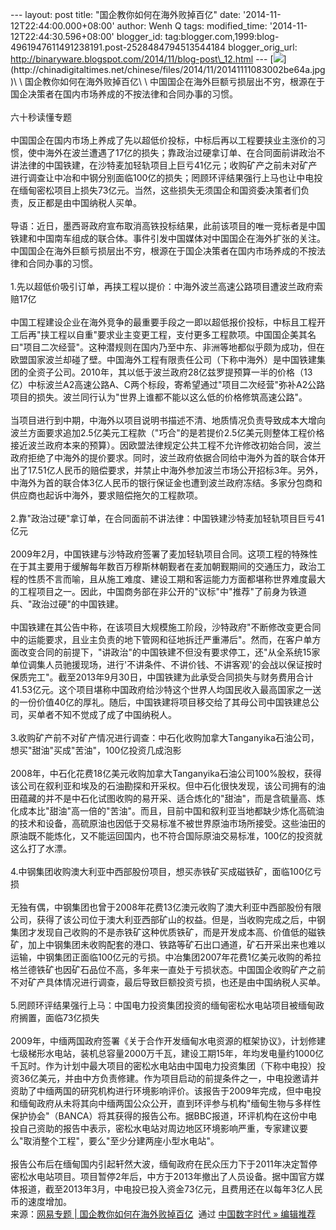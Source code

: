 --- layout: post title: "国企教你如何在海外败掉百亿" date:
'2014-11-12T22:44:00.000+08:00' author: Wenh Q tags: modified\_time:
'2014-11-12T22:44:30.596+08:00' blogger\_id:
tag:blogger.com,1999:blog-4961947611491238191.post-2528484794513544184
blogger\_orig\_url:
http://binaryware.blogspot.com/2014/11/blog-post\_12.html ---
[![](https://images-blogger-opensocial.googleusercontent.com/gadgets/proxy?url=http%3A%2F%2Fchinadigitaltimes.net%2Fchinese%2Ffiles%2F2014%2F11%2F20141111083002be64a.jpg&container=blogger&gadget=a&rewriteMime=image%2F*)](http://chinadigitaltimes.net/chinese/files/2014/11/20141111083002be64a.jpg)\
\
国企教你如何在海外败掉百亿\
\
中国国企在海外巨额亏损层出不穷，根源在于国企决策者在国内市场养成的不按法律和合同办事的习惯。\
\
六十秒读懂专题\
\
中国国企在国内市场上养成了先以超低价投标，中标后再以工程要挟业主涨价的习惯，使中海外在波兰遭遇了17亿的损失；靠政治过硬拿订单、在合同面前讲政治不讲法律的中国铁建，在沙特麦加轻轨项目上巨亏41亿元；收购矿产之前未对矿产进行调查让中冶和中钢分别面临100亿的损失；罔顾环评结果强行上马也让中电投在缅甸密松项目上损失73亿元。当然，这些损失无须国企和国资委决策者们负责，反正都是由中国纳税人买单。\
\
导语：近日，墨西哥政府宣布取消高铁投标结果，此前该项目的唯一竞标者是中国铁建和中国南车组成的联合体。事件引发中国媒体对中国国企在海外扩张的关注。中国国企在海外巨额亏损层出不穷，根源在于国企决策者在国内市场养成的不按法律和合同办事的习惯。\
\
1.先以超低价吸引订单，再挟工程以提价：中海外波兰高速公路项目遭波兰政府索赔17亿\
\
中国工程建设企业在海外竞争的最重要手段之一即以超低报价投标，中标且工程开工后再"挟工程以自重"要求业主变更工程，支付更多工程款项。中国国企美其名曰"项目二次经营"。这种潜规则在国内乃至中东、非洲等地都似乎颇为成功，但在欧盟国家波兰却碰了壁。中国海外工程有限责任公司（下称中海外）是中国铁建集团的全资子公司。2010年，其以低于波兰政府28亿兹罗提预算一半的价格（13亿）中标波兰A2高速公路A、C两个标段，寄希望通过"项目二次经营"弥补A2公路项目的损失。波兰同行认为"世界上谁都不能以这么低的价格修筑高速公路"。\
\
当项目进行到中期，中海外以项目说明书描述不清、地质情况负责导致成本大增向波兰方面要求追加2.5亿美元工程款（"巧合"的是若提价2.5亿美元则整体工程价格接近波兰政府本来的预算）。因欧盟法律规定公共工程不允许修改初始合同，波兰政府拒绝了中海外的提价要求。同时，波兰政府依据合同给中海外为首的联合体开出了17.51亿人民币的赔偿要求，并禁止中海外参加波兰市场公开招标3年。另外，中海外为首的联合体3亿人民币的银行保证金也遭到波兰政府冻结。多家分包商和供应商也起诉中海外，要求赔偿拖欠的工程款项。\
\
2.靠"政治过硬"拿订单，在合同面前不讲法律：中国铁建沙特麦加轻轨项目巨亏41亿元\
\
2009年2月，中国铁建与沙特政府签署了麦加轻轨项目合同。这项工程的特殊性在于其主要用于缓解每年数百万穆斯林朝觐者在麦加朝觐期间的交通压力，政治工程的性质不言而喻，且从施工难度、建设工期和客运能力方面都堪称世界难度最大的工程项目之一。因此，中国商务部在非公开的"议标"中"推荐"了前身为铁道兵、"政治过硬"的中国铁建。\
\
中国铁建在其公告中称，在该项目大规模施工阶段，沙特政府"不断修改变更合同中的运能要求，且业主负责的地下管网和征地拆迁严重滞后"。然而，在客户单方面改变合同的前提下，"讲政治"的中国铁建不但没有要求停工，还"从全系统15家单位调集人员驰援现场，进行'不讲条件、不讲价钱、不讲客观'的会战以保证按时保质完工"。截至2013年9月30日，中国铁建为此承受合同损失与财务费用合计41.53亿元。这个项目堪称中国政府给沙特这个世界人均国民收入最高国家之一送的一份价值40亿的厚礼。随后，中国铁建将项目移交给了其母公司中国铁建总公司，买单者不知不觉成了成了中国纳税人。\
\
3.收购矿产前不对矿产情况进行调查：中石化收购加拿大Tanganyika石油公司，想买"甜油"买成"苦油"，100亿投资几成泡影\
\
2008年，中石化花费18亿美元收购加拿大Tanganyika石油公司100%股权，获得该公司在叙利亚和埃及的石油勘探和开采权。但中石化很快发现，该公司拥有的油田蕴藏的并不是中石化试图收购的易开采、适合炼化的"甜油"，而是含硫量高、炼化成本比"甜油"高一倍的"苦油"。而且，目前中国和叙利亚当地都缺少炼化高硫油的技术和设备，高硫原油也因低于交易标准不被世界原油市场所接受。这些油田的原油既不能炼化，又不能运回国内，也不符合国际原油交易标准，100亿的投资就这么打了水漂。\
\
4.中钢集团收购澳大利亚中西部股份项目，想买赤铁矿买成磁铁矿，面临100亿亏损\
\
无独有偶，中钢集团也曾于2008年花费13亿澳元收购了澳大利亚中西部股份有限公司，获得了该公司位于澳大利亚西部矿山的权益。但是，当收购完成之后，中钢集团才发现自己收购的不是赤铁矿这种优质铁矿，而是开发成本高、价值低的磁铁矿，加上中钢集团未收购配套的港口、铁路等矿石出口通道，矿石开采出来也难以运输，中钢集团正面临100亿元的亏损。中冶集团2007年花费1亿美元收购的希拉格兰德铁矿也因矿石品位不高，多年来一直处于亏损状态。中国国企收购矿产之前不对矿产具体情况进行调查，最后导致巨额投资亏损，也还是由中国纳税人买单。\
\
5.罔顾环评结果强行上马：中国电力投资集团投资的缅甸密松水电站项目被缅甸政府搁置，面临73亿损失\
\
2009年，中缅两国政府签署《关于合作开发缅甸水电资源的框架协议》，计划修建七级梯形水电站，装机总容量2000万千瓦，建设工期15年，年均发电量约1000亿千瓦时。作为计划中最大项目的密松水电站由中国电力投资集团（下称中电投）投资36亿美元，并由中方负责修建。作为项目启动的前提条件之一，中电投邀请并资助了中缅两国的研究机构进行环境影响评价。该报告于2009年完成，但中电投和缅甸政府从未将其向中缅两国公众公开，直到环评参与机构"缅甸生物与多样性保护协会"（BANCA）将其获得的报告公布。据BBC报道，环评机构在这份中电投自己资助的报告中表示，密松水电站对周边地区环境影响严重，专家建议要么"取消整个工程"，要么"至少分建两座小型水电站"。\
\
报告公布后在缅甸国内引起轩然大波，缅甸政府在民众压力下于2011年决定暂停密松水电站项目。项目暂停2年后，中方于2013年撤出了人员设备。据中国官方媒体报道，截至2013年3月，中电投已投入资金73亿元，且费用还在以每年3亿人民币的速度增加。
\
来源：[网易专题 |
国企教你如何在海外败掉百亿](http://feedproxy.google.com/~r/chinagfwblog/~3/zzlAWZgNI-Q/)  通过 [中国数字时代
»
编辑推荐](http://pipes.yahoo.com/pipes/pipe.info?_id=4ebbe79f06d4342d785a0cab9913dc0c)
